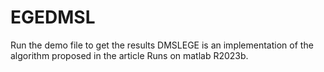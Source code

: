 # EGEDMSL
Run the demo file to get the results
DMSLEGE is an implementation of the algorithm proposed in the article
Runs on matlab R2023b.

